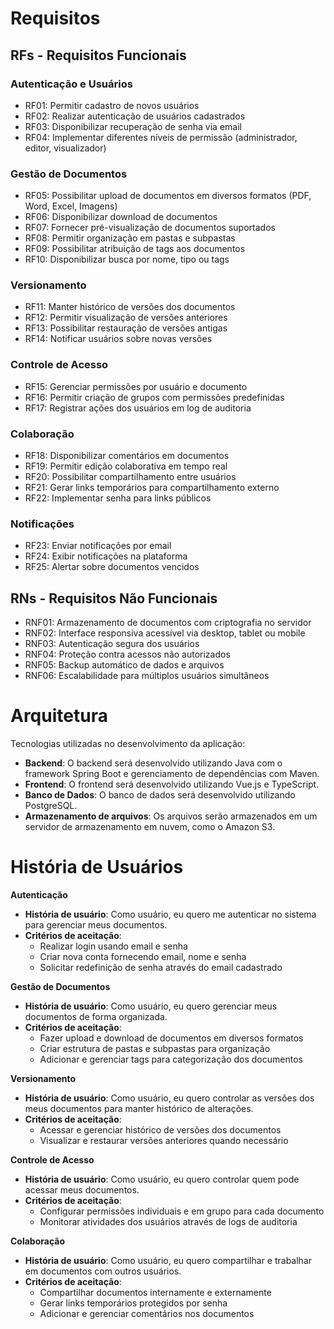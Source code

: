 # Requisitos

## RFs - Requisitos Funcionais

### Autenticação e Usuários
- RF01: Permitir cadastro de novos usuários
- RF02: Realizar autenticação de usuários cadastrados
- RF03: Disponibilizar recuperação de senha via email
- RF04: Implementar diferentes níveis de permissão (administrador, editor, visualizador)

### Gestão de Documentos
- RF05: Possibilitar upload de documentos em diversos formatos (PDF, Word, Excel, Imagens)
- RF06: Disponibilizar download de documentos
- RF07: Fornecer pré-visualização de documentos suportados
- RF08: Permitir organização em pastas e subpastas
- RF09: Possibilitar atribuição de tags aos documentos
- RF10: Disponibilizar busca por nome, tipo ou tags

### Versionamento
- RF11: Manter histórico de versões dos documentos
- RF12: Permitir visualização de versões anteriores
- RF13: Possibilitar restauração de versões antigas
- RF14: Notificar usuários sobre novas versões

### Controle de Acesso
- RF15: Gerenciar permissões por usuário e documento
- RF16: Permitir criação de grupos com permissões predefinidas
- RF17: Registrar ações dos usuários em log de auditoria

### Colaboração
- RF18: Disponibilizar comentários em documentos
- RF19: Permitir edição colaborativa em tempo real
- RF20: Possibilitar compartilhamento entre usuários
- RF21: Gerar links temporários para compartilhamento externo
- RF22: Implementar senha para links públicos

### Notificações
- RF23: Enviar notificações por email
- RF24: Exibir notificações na plataforma
- RF25: Alertar sobre documentos vencidos

## RNs - Requisitos Não Funcionais

- RNF01: Armazenamento de documentos com criptografia no servidor
- RNF02: Interface responsiva acessível via desktop, tablet ou mobile
- RNF03: Autenticação segura dos usuários
- RNF04: Proteção contra acessos não autorizados
- RNF05: Backup automático de dados e arquivos
- RNF06: Escalabilidade para múltiplos usuários simultâneos

# Arquitetura

Tecnologias utilizadas no desenvolvimento da aplicação:

- **Backend**: O backend será desenvolvido utilizando Java com o framework Spring Boot e gerenciamento de dependências com Maven.
- **Frontend**: O frontend será desenvolvido utilizando Vue.js e TypeScript.
- **Banco de Dados**: O banco de dados será desenvolvido utilizando PostgreSQL.
- **Armazenamento de arquivos**: Os arquivos serão armazenados em um servidor de armazenamento em nuvem, como o Amazon S3.

# História de Usuários

**Autenticação**
  - **História de usuário**: Como usuário, eu quero me autenticar no sistema para gerenciar meus documentos.
  - **Critérios de aceitação**:
    - Realizar login usando email e senha
    - Criar nova conta fornecendo email, nome e senha
    - Solicitar redefinição de senha através do email cadastrado

**Gestão de Documentos**
  - **História de usuário**: Como usuário, eu quero gerenciar meus documentos de forma organizada.
  - **Critérios de aceitação**:
    - Fazer upload e download de documentos em diversos formatos
    - Criar estrutura de pastas e subpastas para organização
    - Adicionar e gerenciar tags para categorização dos documentos

**Versionamento**
  - **História de usuário**: Como usuário, eu quero controlar as versões dos meus documentos para manter histórico de alterações.
  - **Critérios de aceitação**:
    - Acessar e gerenciar histórico de versões dos documentos
    - Visualizar e restaurar versões anteriores quando necessário

**Controle de Acesso**
  - **História de usuário**: Como usuário, eu quero controlar quem pode acessar meus documentos.
  - **Critérios de aceitação**:
    - Configurar permissões individuais e em grupo para cada documento
    - Monitorar atividades dos usuários através de logs de auditoria

**Colaboração**
  - **História de usuário**: Como usuário, eu quero compartilhar e trabalhar em documentos com outros usuários.
  - **Critérios de aceitação**:
    - Compartilhar documentos internamente e externamente
    - Gerar links temporários protegidos por senha
    - Adicionar e gerenciar comentários nos documentos
